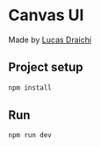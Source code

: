 # Canvas UI

Made by [Lucas Draichi](https://github.com/Draichi)

## Project setup

```bash
npm install
```

## Run

```bash
npm run dev
```
